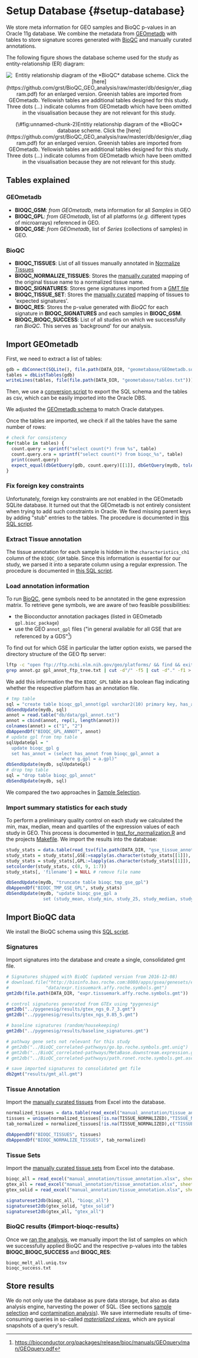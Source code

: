 # Setup Database {#setup-database}



We store meta information for GEO samples and BioQC p-values in 
an Oracle 11g database. We combine the metadata from [GEOmetadb](https://www.bioconductor.org/packages/release/bioc/vignettes/GEOmetadb/inst/doc/GEOmetadb.html)
with tables to store signature scores generated with 
[BioQC](https://accio.github.io/BioQC) and manually curated annotations. 

The following figure shows the database scheme used for the study as entity-relationship (ER) diagram: 

<div class="figure" style="text-align: center">
<img src="db/design/er_diagram.png" alt="Entitiy relationship diagram of the *BioQC* database scheme. Click the [here](https://github.com/grst/BioQC_GEO_analysis/raw/master/db/design/er_diagram.pdf) for an enlarged version. Greenish tables are imported from GEOmetadb. Yellowish tables are additional tables designed for this study. Three dots (...) indicate columns from GEOmetadb which have been omitted in the visualisation because they are not relevant for this study." style="display:block; margin: auto" />
<p class="caption">(\#fig:unnamed-chunk-2)Entitiy relationship diagram of the *BioQC* database scheme. Click the [here](https://github.com/grst/BioQC_GEO_analysis/raw/master/db/design/er_diagram.pdf) for an enlarged version. Greenish tables are imported from GEOmetadb. Yellowish tables are additional tables designed for this study. Three dots (...) indicate columns from GEOmetadb which have been omitted in the visualisation because they are not relevant for this study.</p>
</div>

## Tables explained

### GEOmetadb
* **BIOQC_GSM**: *from GEOmetadb*, meta information for all *Samples* in GEO
* **BIOQC_GPL**: *from GEOmetadb*, list of all platforms (*e.g.* different types of microarrays) referenced in GEO. 
* **BIOQC_GSE**: *from GEOmetadb*, list of *Series* (collections of samples) in GEO. 

### BioQC
* **BIOQC_TISSUES**: List of all tissues manually annotated in [Normalize Tissues](#normalize-tissues)
* **BIOQC_NORMALIZE_TISSUES**: Stores the [manually curated](#normalize-tissues) mapping of the original tissue name to a normalized tissue name.
* **BIOQC_SIGNATURES**: Stores gene signatures imported from a  [GMT file](http://software.broadinstitute.org/cancer/software/gsea/wiki/index.php/Data_formats#GMT:_Gene_Matrix_Transposed_file_format_.28.2A.gmt.29)
* **BIOQC_TISSUE_SET**: Stores the [manually curated](#tissue-signatures) mapping of tissues to 'expected signatures'. 
* **BIOQC_RES**: Stores the p-value generated with *BioQC* for each signature in **BIOQC_SIGNATURES** and each samples in **BIOQC_GSM**. 
* **BIOQC_BIOQC_SUCCESS**: List of all studies on which we successfully ran *BioQC*. This serves as 'background' for our analysis. 


## Import GEOmetadb

First, we need to extract a list of tables:  

```r
gdb = dbConnect(SQLite(), file.path(DATA_DIR, "geometabase/GEOmetadb.sqlite"))
tables = dbListTables(gdb)
writeLines(tables, file(file.path(DATA_DIR, "geometabase/tables.txt")))
```

Then, we use a [conversion script](https://github.com/grst/BioQC_GEO_analysis/blob/master/db/geometadb2csv.sh) to 
export the SQL schema and the tables as csv, which can be easily imported into the Oracle DBS. 

We adjusted the [GEOmetadb schema](https://github.com/grst/BioQC_GEO_analysis/blob/master/db/geometadb_schema.sql) to match 
Oracle datatypes. 

Once the tables are imported, we check if all the tables have the same number of rows: 

```r
# check for consistency 
for(table in tables) {
  count.query = sprintf("select count(*) from %s", table)
  count.query.ora = sprintf("select count(*) from bioqc_%s", table)
  print(count.query)
  expect_equal(dbGetQuery(gdb, count.query)[[1]], dbGetQuery(mydb, tolower(count.query.ora))[[1]])
}
```


### Fix foreign key constraints

Unfortunately, foreign key constraints are not enabled in the GEOmetadb SQLite database. It turned out that the GEOmetadb is not entirely consistent when trying to add such constraints in Oracle. We fixed missing 
parent keys by adding "stub" entries to the tables. The procedure is documented in 
[this SQL script](https://github.com/grst/BioQC_GEO_analysis/blob/master/db/update_geometabase.sql). 


### Extract Tissue annotation

The tissue annotation for each sample is hidden in the `characteristics_ch1` column of the `BIOQC_GSM` table. Since this information is 
essential for our study, we parsed it into a separate column using a regular expression. The procedure is documented in 
[this SQL script](https://github.com/grst/BioQC_GEO_analysis/blob/master/db/update_geometabase.sql). 


### Load annotation information

To run [BioQC](https://accio.github.io/BioQC), gene symbols need to be annotated in the gene expression matrix.
To retrieve gene symbols, we are aware of two feasible possibilities: 

* the Bioconductor annotation packages (listed in GEOmetadb `gpl.bioc_package`)
* use the GEO `annot_gpl` files ("in general available for all GSE that are referenced by a GDS"[^1]) 

[^1]: https://bioconductor.org/packages/release/bioc/manuals/GEOquery/man/GEOquery.pdf

To find out for which GSE in particular the latter option exists, we parsed the directory structure of the
GEO ftp server: 


```bash
lftp -c "open ftp://ftp.ncbi.nlm.nih.gov/geo/platforms/ && find && exit" > gpl_annot_ftp_tree.txt
grep annot.gz gpl_annot_ftp_tree.txt | cut -d"/" -f5 | cut -d"." -f1 > gpl_annot.txt
```

We add this information the the `BIOQC_GPL` table as a boolean flag indicating whether the respective
platform has an annotation file. 


```r
# tmp table
sql = "create table bioqc_gpl_annot(gpl varchar2(10) primary key, has_annot number(1))"
dbSendUpdate(mydb, sql)
annot = read.table("db/data/gpl_annot.txt")
annot = cbind(annot, rep(1, length(annot)))
colnames(annot) = c("1", "2")
dbAppendDf("BIOQC_GPL_ANNOT", annot)
# update gpl from tmp table
sqlUpdateGpl = "
  update bioqc_gpl g
  set has_annot = (select has_annot from bioqc_gpl_annot a
                     where g.gpl = a.gpl)"
dbSendUpdate(mydb, sqlUpdateGpl)
# drop tmp table
sql = "drop table bioqc_gpl_annot"
dbSendUpdate(mydb, sql)
```

We compared the two approaches in [Sample Selection](#sample-selection). 

### Import summary statistics for each study 

To perform a preliminary quality control on each study we calculated the min, max, median, mean and quartiles of the expression values of each study in GEO. This process is documented in [test_for_normalization.R](https://github.com/grst/BioQC_GEO_analysis/blob/master/scripts/test_for_normalization.R) and the projects [Makefile](https://github.com/grst/BioQC_GEO_analysis/blob/master/Makefile). We import the results into the database:  


```r
study_stats = data.table(read_tsv(file.path(DATA_DIR, "gse_tissue_annot/study_stats.txt")))
study_stats = study_stats[,GSE:=sapply(as.character(study_stats[[1]]), geoIdFromPath)]
study_stats = study_stats[,GPL:=lapply(as.character(study_stats[[1]]), gplFromPath)]
setcolorder(study_stats, c(8, 9, 1:7))
study_stats[, 'filename'] = NULL # remove file name

dbSendUpdate(mydb, "truncate table bioqc_tmp_gse_gpl")
dbAppendDf("BIOQC_TMP_GSE_GPL", study_stats)
dbSendUpdate(mydb, "update bioqc_gse_gpl a
              set (study_mean, study_min, study_25, study_median, study_75, study_max) = (select study_mean, study_min, study_25, study_median, study_75, study_max from bioqc_tmp_gse_gpl b where a.gse = b.gse and (a.gpl = b.gpl or b.gpl is NULL))")
```

## Import BioQC data
We install the BioQC schema using this [SQL script](https://github.com/grst/BioQC_GEO_analysis/blob/master/db/bioqc_schema.sql). 

### Signatures

Import signatures into the database and create a single, consolidated gmt file.

```r
# Signatures shipped with BioQC (updated version from 2016-12-08)
# download.file("http://bioinfo.bas.roche.com:8080/apps/gsea/genesets/exp.tissuemark.bioqc.roche.symbols.gmt",
#              "data/expr.tissuemark.affy.roche.symbols.gmt")
gmt2db(file.path(DATA_DIR, "expr.tissuemark.affy.roche.symbols.gmt"))

# control signatures generated from GTEx using *pygenesig*
gmt2db("../pygenesig/results/gtex_ngs_0.7_3.gmt")
gmt2db("../pygenesig/results/gtex_ngs_0.85_5.gmt")

# baseline signatures (random/housekeeping)
gmt2db("../pygenesig/results/baseline_signatures.gmt")

# pathway gene sets not relevant for this study 
# gmt2db("../BioQC_correlated-pathways/go.bp.roche.symbols.gmt.uniq")
# gmt2db("../BioQC_correlated-pathways/MetaBase.downstream.expression.gmt")
# gmt2db("../BioQC_correlated-pathways/path.ronet.roche.symbols.gmt.ascii")

# save imported signatures to consolidated gmt file
db2gmt("results/gmt_all.gmt")
```


### Tissue Annotation

Import the [manually curated tissues](https://github.com/grst/BioQC_GEO_analysis/blob/master/manual_annotation/normalize_tissues.xlsx) from Excel into the database. 

```r
normalized_tissues = data.table(read_excel("manual_annotation/tissue_annotation.xlsx", sheet = 1))
tissues = unique(normalized_tissues[!is.na(TISSUE_NORMALIZED),"TISSUE_NORMALIZED", with=FALSE])
tab_normalized = normalized_tissues[!is.na(TISSUE_NORMALIZED),c("TISSUE", "TISSUE_NORMALIZED"), with=FALSE]

dbAppendDf("BIOQC_TISSUES", tissues)
dbAppendDf("BIOQC_NORMALIZE_TISSUES", tab_normalized)
```

### Tissue Sets

Import the [manually curated tissue sets](https://github.com/grst/BioQC_GEO_analysis/blob/master/manual_annotation/tissue_sets.xlsx) from Excel into the database. 

```r
bioqc_all = read_excel("manual_annotation/tissue_annotation.xlsx", sheet = 3)
gtex_all = read_excel("manual_annotation/tissue_annotation.xlsx", sheet = 4)
gtex_solid = read_excel("manual_annotation/tissue_annotation.xlsx", sheet = 5)

signatureset2db(bioqc_all, "bioqc_all")
signatureset2db(gtex_solid, "gtex_solid")
signatureset2db(gtex_all, "gtex_all")
```

### BioQC results {#import-bioqc-results}
Once we [ran the analysis](#sample-processing), we manually import the list of samples on which we successfully applied BioQC and the respective p-values into the tables **BIOQC_BIOQC_SUCCESS** and **BIOQC_RES**:

```
bioqc_melt_all.uniq.tsv
bioqc_success.txt
```

## Store results
We do not only use the database as pure data storage, but also as data analysis engine, harvesting the power of SQL. (See sections [sample selection](#sample-selection) and [contamination analysis](#contamination-analysis)). We save intermediate results of time-consuming queries in so-called [*materialized views*](https://docs.oracle.com/cd/B10501_01/server.920/a96567/repmview.htm), which are pysical snapshots of a query's result. 
